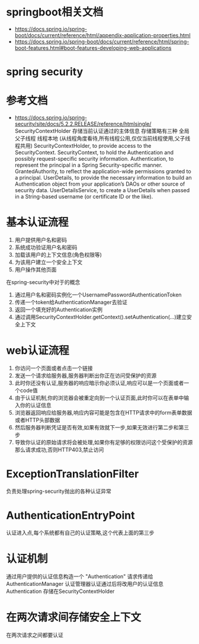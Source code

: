 # springboot相关文档
+ https://docs.spring.io/spring-boot/docs/current/reference/html/appendix-application-properties.html  
+ https://docs.spring.io/spring-boot/docs/current/reference/html/spring-boot-features.html#boot-features-developing-web-applications  
# spring security
# 参考文档
+ https://docs.spring.io/spring-security/site/docs/5.2.2.RELEASE/reference/htmlsingle/
SecurityContextHolder  存储当前认证通过的主体信息
    存储策略有三种
        全局
        父子线程
        线程本地
        (从线程角度看待,所有线程公用,仅仅当前线程使用,父子线程共用)
SecurityContextHolder, to provide access to the SecurityContext.
SecurityContext, to hold the Authentication and possibly request-specific security information.
Authentication, to represent the principal in a Spring Security-specific manner.
GrantedAuthority, to reflect the application-wide permissions granted to a principal.
UserDetails, to provide the necessary information to build an Authentication object from your application’s DAOs or other source of security data.
UserDetailsService, to create a UserDetails when passed in a String-based username (or certificate ID or the like).

# 基本认证流程

1. 用户提供用户名和密码
2. 系统成功验证用户名和密码
3. 加载该用户的上下文信息(角色权限等)
4. 为该用户建立一个安全上下文
5. 用户操作其他页面

在spring-security中对于的概念
1. 通过用户名和密码实例化一个UsernamePasswordAuthenticationToken
2. 传递一个token给AuthenticationManager去验证
3. 返回一个填充好的Authentication实例
4. 通过调用SecurityContextHolder.getContext().setAuthentication(…)建立安全上下文

# web认证流程
1. 你访问一个页面或者点击一个链接
2. 发送一个请求给服务器,服务器判断出你正在访问受保护的资源
3. 此时你还没有认证,服务器的响应暗示你必须认证,响应可以是一个页面或者一个code值
4. 由于认证机制,你的浏览器会被重定向到一个认证页面,此时你可以在表单中输入你的认证信息
5. 浏览器返回响应给服务器,响应内容可能是包含在HTTP请求中的form表单数据或者HTTP头部数据
6. 然后服务器判断凭证是否有效,如果有效就下一步,如果无效进行第二步和第三步
7. 导致你认证的原始请求将会被处理,如果你有足够的权限访问这个受保护的资源那么请求成功,否则HTTP403,禁止访问
# ExceptionTranslationFilter
负责处理spring-security抛出的各种认证异常
# AuthenticationEntryPoint
认证进入点,每个系统都有自己的认证策略,这个代表上面的第三步
# 认证机制
通过用户提供的认证信息构造一个 "Authentication" 请求传递给 AuthenticationManager
认证管理器认证通过后将改用户的认证信息 Authentication 存储在SecurityContextHolder
# 在两次请求间存储安全上下文
在两次请求之间都要认证

